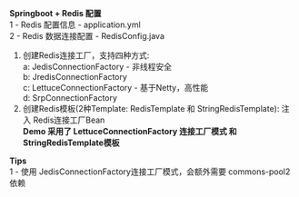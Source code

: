 **Springboot + Redis 配置**  
1 - Redis 配置信息 - application.yml  
2 - Redis 数据连接配置 - RedisConfig.java  
 1) 创建Redis连接工厂，支持四种方式:  
        a: JedisConnectionFactory - 非线程安全  
        b: JredisConnectionFactory  
        c: LettuceConnectionFactory - 基于Netty，高性能  
        d: SrpConnectionFactory  
 2) 创建Redis模板(2种Template: RedisTemplate 和 StringRedisTemplate): 注入 Redis连接工厂Bean  
**Demo 采用了  LettuceConnectionFactory 连接工厂模式  和 StringRedisTemplate模板**

**Tips**  
1 - 使用 JedisConnectionFactory连接工厂模式，会额外需要 commons-pool2 依赖
    
